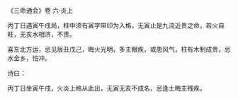 《三命通会》卷 六·炎上

丙丁日遇寅午戌局，柱中须有寅字带印为入格，无寅止是九流近贵之命，若火自旺，无亥水相济，不贵。

喜东北方运，忌见辰丑戊己，晦火光明，多主眼疾，或患风气，柱有木制成贵，忌水金乡，怕冲。

诗曰：

丙丁日坐寅午戌，火炎上格从此出，无寅无亥不成名，忌逢土晦主残疾。

